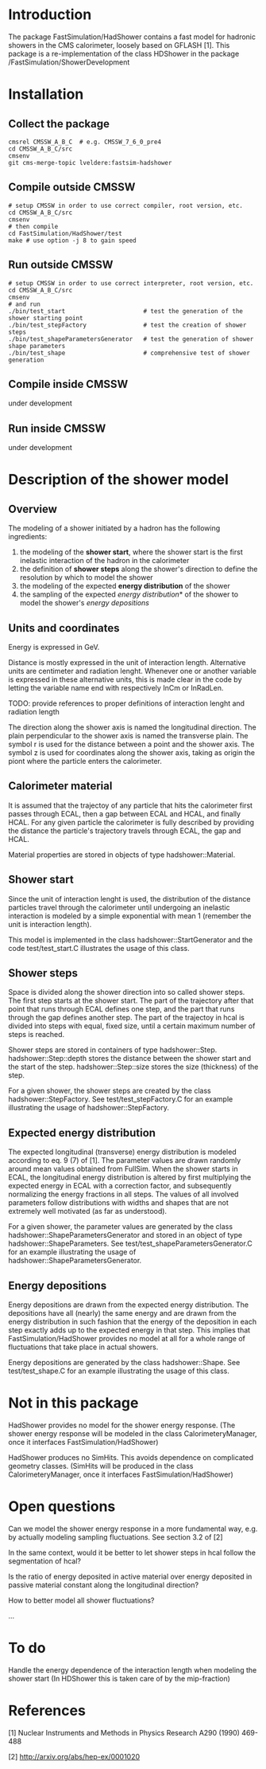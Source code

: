 # Introduction

The package FastSimulation/HadShower contains a fast model for hadronic showers in the CMS calorimeter, loosely based on GFLASH [1]. This package is a re-implementation of the class HDShower in the package /FastSimulation/ShowerDevelopment

# Installation

## Collect the package

```
cmsrel CMSSW_A_B_C  # e.g. CMSSW_7_6_0_pre4
cd CMSSW_A_B_C/src
cmsenv
git cms-merge-topic lveldere:fastsim-hadshower
```

## Compile outside CMSSW

```
# setup CMSSW in order to use correct compiler, root version, etc.
cd CMSSW_A_B_C/src
cmsenv
# then compile
cd FastSimulation/HadShower/test
make # use option -j 8 to gain speed
```

## Run outside CMSSW

```
# setup CMSSW in order to use correct interpreter, root version, etc.
cd CMSSW_A_B_C/src
cmsenv
# and run
./bin/test_start                      # test the generation of the shower starting point
./bin/test_stepFactory                # test the creation of shower steps
./bin/test_shapeParametersGenerator   # test the generation of shower shape parameters
./bin/test_shape                      # comprehensive test of shower generation
```

## Compile inside CMSSW

under development

## Run inside CMSSW

under development



# Description of the shower model

## Overview

The modeling of a shower initiated by a hadron has the following ingredients:
  1. the modeling of the **shower start**, where the shower start is the first inelastic interaction of the hadron in the calorimeter
  2. the definition of **shower steps** along the shower's direction to define the resolution by which to model the shower
  3. the modeling of the expected **energy distribution** of the shower
  4. the sampling of the expected *energy distribution** of the shower to model the shower's *energy depositions*

## Units and coordinates

Energy is expressed in GeV.

Distance is mostly expressed in the unit of interaction length.
Alternative units are centimeter and radiation lenght.
Whenever one or another variable is expressed in these alternative units,
this is made clear in the code by letting the variable name end with respectively InCm or InRadLen.

TODO: provide references to proper definitions of interaction lenght and radiation length

The direction along the shower axis is named the longitudinal direction.
The plain perpendicular to the shower axis is named the transverse plain.
The symbol r is used for the distance between a point and the shower axis.
The symbol z is used for coordinates along the shower axis,
taking as origin the piont where the particle enters the calorimeter.

## Calorimeter material

It is assumed that the trajectoy of any particle that hits the calorimeter first passes through ECAL, 
then a gap between ECAL and HCAL, and finally HCAL.
For any given particle the calorimeter is fully described by providing the distance the particle's trajectory 
travels through ECAL, the gap and HCAL.

Material properties are stored in objects of type hadshower::Material.

## Shower start

Since the unit of interaction lenght is used,
the distribution of the distance particles travel through the calorimeter until undergoing an inelastic interaction 
is modeled by a simple exponential with mean 1 (remember the unit is interaction length).

This model is implemented in the class hadshower::StartGenerator
and the code test/test_start.C illustrates the usage of this class.

## Shower steps

Space is divided along the shower direction into so called shower steps.
The first step starts at the shower start.
The part of the trajectory after that point that runs through ECAL defines one step,
and the part that runs through the gap defines another step.
The part of the trajectoy in hcal is divided into steps with equal, fixed size,
until a certain maximum number of steps is reached.

Shower steps are stored in containers of type hadshower::Step.
hadshower::Step::depth stores the distance between the shower start and the start of the step.
hadshower::Step::size stores the size (thickness) of the step.

For a given shower, the shower steps are created by the class hadshower::StepFactory.
See test/test_stepFactory.C for an example illustrating the usage of hadshower::StepFactory.

## Expected energy distribution

The expected longitudinal (transverse) energy distribution is modeled according to eq. 9 (7) of [1].
The parameter values are drawn randomly around mean values obtained from FullSim.
When the shower starts in ECAL, the longitudinal energy distribution is altered by 
first multiplying the expected energy in ECAL with a correction factor,
and subsequently normalizing the energy fractions in all steps.
The values of all involved parameters follow distributions
with widths and shapes that are not extremely well motivated (as far as understood).

For a given shower, the parameter values are generated by the class hadshower::ShapeParametersGenerator
and stored in an object of type hadshower::ShapeParameters.
See test/test_shapeParametersGenerator.C for an example illustrating the usage of hadshower::ShapeParametersGenerator.

## Energy depositions

Energy depositions are drawn from the expected energy distribution.
The depositions have all (nearly) the same energy and are drawn from the energy distribution in such fashion
that the energy of the deposition in each step exactly adds up to the expected energy in that step.
This implies that FastSimulation/HadShower provides no model at all for a whole range of fluctuations that take place in actual showers.

Energy depositions are generated by the class hadshower::Shape.
See test/test_shape.C for an example illustrating the usage of this class.

# Not in this package

HadShower provides no model for the shower energy response.
(The shower energy response will be modeled in the class CalorimeteryManager, once it interfaces FastSimulation/HadShower)

HadShower produces no SimHits.
This avoids dependence on complicated geometry classes.
(SimHits will be produced in the class CalorimeteryManager, once it interfaces FastSimulation/HadShower)

# Open questions

Can we model the shower energy response in a more fundamental way,
e.g. by actually modeling sampling fluctuations.
See section 3.2 of [2]

In the same context, would it be better to let shower steps in hcal follow the segmentation of hcal?

Is the ratio of energy deposited in active material over energy deposited in passive material constant along the longitudinal direction?

How to better model all shower fluctuations?

...

# To do

Handle the energy dependence of the interaction length when modeling the shower start
(In HDShower this is taken care of by the mip-fraction)

# References

[1] Nuclear Instruments and Methods in Physics Research A290 (1990) 469-488

[2] http://arxiv.org/abs/hep-ex/0001020
